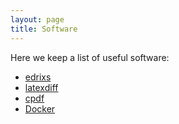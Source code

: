 ```yaml
---
layout: page
title: Software
---
```


Here we keep a list of useful software:
* [edrixs](https://nsls-ii.github.io/edrixs/)
* [latexdiff](https://www.overleaf.com/learn/latex/Articles/Using_Latexdiff_For_Marking_Changes_To_Tex_Documents)
* [cpdf](https://community.coherentpdf.com/)
* [Docker](https://www.docker.com/)

